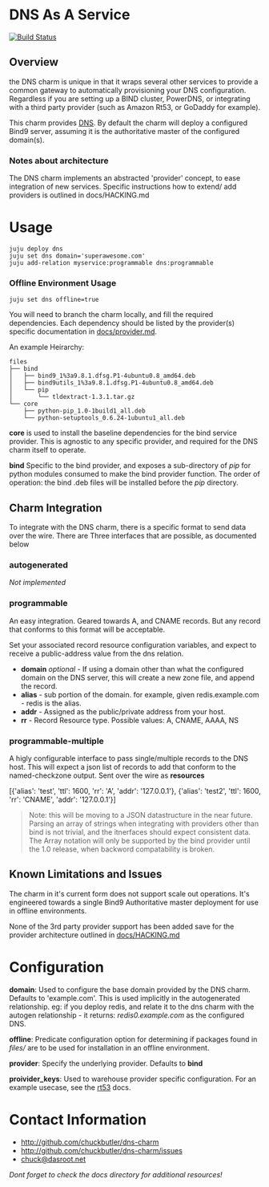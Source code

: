 # DNS As A Service

[![Build Status](http://drone.systemzoo.org/api/badge/github.com/chuckbutler/DNS-Charm/status.svg?branch=master)](http://drone.systemzoo.org/github.com/chuckbutler/DNS-Charm)

## Overview

the DNS charm is unique in that it wraps several other services to provide a common gateway to automatically provisioning your DNS configuration. Regardless if you are setting up a BIND cluster, PowerDNS, or integrating with a third party provider (such as Amazon Rt53, or GoDaddy for example).

This charm provides [DNS](http://en.wikipedia.org/wiki/Domain_Name_System). By default the charm will deploy a configured Bind9 server, assuming it is the authoritative master of the configured domain(s).


### Notes about architecture

The DNS charm implements an abstracted 'provider' concept, to ease integration of new services. Specific instructions how to extend/ add providers is outlined in docs/HACKING.md 

# Usage

    juju deploy dns
    juju set dns domain='superawesome.com'
    juju add-relation myservice:programmable dns:programmable

### Offline Environment Usage

    juju set dns offline=true

You will need to branch the charm locally, and fill the required dependencies. Each dependency should be listed by the provider(s) specific documentation in [docs/provider.md](docs/provider.md).

An example Heirarchy:

    files
    ├── bind
    │   ├── bind9_1%3a9.8.1.dfsg.P1-4ubuntu0.8_amd64.deb
    │   ├── bind9utils_1%3a9.8.1.dfsg.P1-4ubuntu0.8_amd64.deb
    │   └── pip
    │       └── tldextract-1.3.1.tar.gz
    └── core
        ├── python-pip_1.0-1build1_all.deb
        └── python-setuptools_0.6.24-1ubuntu1_all.deb

**core** is used to install the baseline dependencies for the bind service provider. This is agnostic to any specific provider, and required for the DNS charm itself to operate.

**bind** Specific to the bind provider, and exposes a sub-directory of *pip* for python modules consumed to make the bind provider function. The order of operation: the bind .deb files will be installed before the *pip* directory.


## Charm Integration

To integrate with the DNS charm, there is a specific format to send data over the wire. There are Three interfaces that are possible, as documented below


### autogenerated

*Not implemented*

### programmable

An easy integration. Geared towards A, and CNAME records. But any record that conforms to this format will be acceptable.

Set your associated record resource configuration variables, and expect to receive a public-address value from the dns relation.

- **domain** *optional* - If using a domain other than what the configured domain on the DNS server, this will create a new zone file, and append the record.
- **alias** - sub portion of the domain. for example, given redis.example.com - redis is the alias.
- **addr** - Assigned as the public/private address from your host.
- **rr** - Record Resource type. Possible values: A, CNAME, AAAA, NS


### programmable-multiple

A higly configurable interface to pass single/multiple records to the DNS host. This will expect a json list of records to add that conform to the named-checkzone output. Sent over the wire as **resources**

 [{'alias': 'test', 'ttl': 1600, 'rr': 'A', 'addr': '127.0.0.1'},
 {'alias': 'test2', 'ttl': 1600, 'rr': 'CNAME', 'addr': '127.0.0.1'}]


> Note: this will be moving to a JSON datastructure in the near future. Parsing
> an array of strings when integrating with providers other than bind is not
> trivial, and the itnerfaces should expect consistent data.
> The Array notation will only be supported by the bind provider until the
> 1.0 release, when backword compatability is broken.

## Known Limitations and Issues

The charm in it's current form does not support scale out operations. It's engineered towards a single Bind9 Authoritative master deployment for use in offline environments. 

None of the 3rd party provider support has been added save for the provider architecture outlined in [docs/HACKING.md](docs/HACKING.md)

# Configuration

**domain**: Used to configure the base domain provided by the DNS charm. Defaults to 'example.com'. This is used implicitly in the autogenerated relationship. eg: if you deploy redis, and relate it to the dns charm with the autogen relationship - it returns: *redis0.example.com* as the configured DNS.

**offline**: Predicate configuration option for determining if packages found in *files/<provider>* are to be used for installation in an offline environment.

**provider**: Specify the underlying provider. Defaults to **bind** 

**proivider_keys**: Used to warehouse provider specific configuration. For an example usecase, see the [rt53](contrib/rt53/README.md) docs.

# Contact Information

- http://github.com/chuckbutler/dns-charm
- http://github.com/chuckbutler/dns-charm/issues
- chuck@dasroot.net

*Dont forget to check the docs directory for additional resources!*
